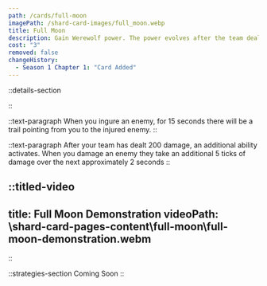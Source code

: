 ```yaml
---
path: /cards/full-moon
imagePath: /shard-card-images/full_moon.webp
title: Full Moon
description: Gain Werewolf power. The power evolves after the team deals enough damage.
cost: "3"
removed: false
changeHistory:
  - Season 1 Chapter 1: "Card Added"
---
```


::details-section

::

::text-paragraph
When you ingure an enemy, for 15 seconds there will be a trail pointing from you to the injured enemy.
::

::text-paragraph
After your team has dealt 200 damage, an additional ability activates. When you damage an enemy they take an additional 5 ticks of damage over the next approximately 2 seconds
::

::titled-video
---
title: Full Moon Demonstration
videoPath: \shard-card-pages-content\full-moon\full-moon-demonstration.webm
---
::

::strategies-section
Coming Soon
::
